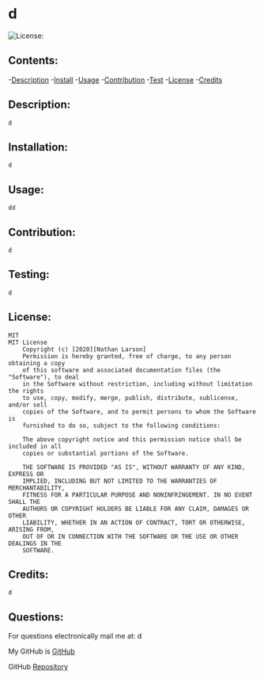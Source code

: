 # d

  ![License:](https://img.shields.io/badge/Nathan%20Larson-MIT-brightgreen)

  ## Contents:

  -[Description](#description)
  -[Install](#installation)
  -[Usage](#usage)
  -[Contribution](#contribution)
  -[Test](#test)
  -[License](#license)
  -[Credits](#credits)
  
  ## Description: 
    d

  ## Installation:
    d
  
  ## Usage: 
    dd

  ## Contribution:
    d

  ## Testing:
    d

  ## License:
    MIT
    MIT License 
        Copyright (c) [2020][Nathan Larson]
        Permission is hereby granted, free of charge, to any person obtaining a copy
        of this software and associated documentation files (the "Software"), to deal
        in the Software without restriction, including without limitation the rights
        to use, copy, modify, merge, publish, distribute, sublicense, and/or sell
        copies of the Software, and to permit persons to whom the Software is
        furnished to do so, subject to the following conditions:
        
        The above copyright notice and this permission notice shall be included in all
        copies or substantial portions of the Software.
        
        THE SOFTWARE IS PROVIDED "AS IS", WITHOUT WARRANTY OF ANY KIND, EXPRESS OR
        IMPLIED, INCLUDING BUT NOT LIMITED TO THE WARRANTIES OF MERCHANTABILITY,
        FITNESS FOR A PARTICULAR PURPOSE AND NONINFRINGEMENT. IN NO EVENT SHALL THE
        AUTHORS OR COPYRIGHT HOLDERS BE LIABLE FOR ANY CLAIM, DAMAGES OR OTHER
        LIABILITY, WHETHER IN AN ACTION OF CONTRACT, TORT OR OTHERWISE, ARISING FROM,
        OUT OF OR IN CONNECTION WITH THE SOFTWARE OR THE USE OR OTHER DEALINGS IN THE
        SOFTWARE.
        

  ## Credits:
    d

  ## Questions:

  For questions electronically mail me at: d

  My GitHub is [GitHub](https://github.com/d)

  GitHub [Repository](https://github.com/d/d)



  